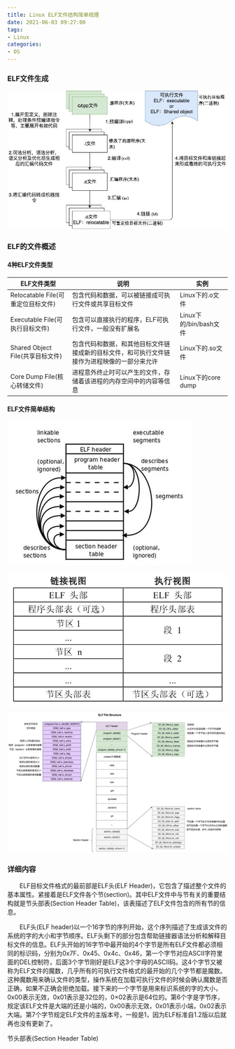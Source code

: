 ```yaml
---
title: Linux ELF文件结构简单梳理
date: 2021-06-03 09:27:00
tags:
- Linux
categories:
- OS
---
```


### ELF文件生成

![img](Linux-ELF文件结构简单梳理/编译过程.jpg)

### ELF的文件概述

#### 4种ELF文件类型

| ELF文件类型                        | 说明                                                         | 实例                   |
| ---------------------------------- | ------------------------------------------------------------ | ---------------------- |
| Relocatable File(可重定位目标文件) | 包含代码和数据，可以被链接成可执行文件或共享目标文件         | Linux下的.o文件        |
| Executable File(可执行目标文件)    | 包含可以直接执行的程序，ELF可执行文件，一般没有扩展名        | Linux下的/bin/bash文件 |
| Shared Object File(共享目标文件)   | 包含代码和数据，和其他目标文件链接成新的目标文件，和可执行文件链接作为进程映像的一部分来允许 | Linux下的.so文件       |
| Core Dump File(核心转储文件)       | 进程意外终止时可以产生的文件，存储着该进程的内存空间中的内容等信息 | Linux下的core dump     |

#### ELF文件简单结构

![img](Linux-ELF文件结构简单梳理/elf文件简单结构.jpg)

![img](Linux-ELF文件结构简单梳理/两种视图.jpg)

![img](Linux-ELF文件结构简单梳理/elf_file_structure.jpg)













### 详细内容

<p style="text-indent:2em">ELF目标文件格式的最前部是ELF头(ELF Header)，它包含了描述整个文件的基本属性。紧接着是ELF文件各个节(section)。其中ELF文件中与节有关的重要结构就是节头部表(Section Header Table)，该表描述了ELF文件包含的所有节的信息。</p>

<p style="text-indent:2em">ELF头(ELF header)以一个16字节的序列开始，这个序列描述了生成该文件的系统的字的大小和字节顺序。ELF头剩下的部分包含帮助链接器语法分析和解释目标文件的信息。ELF头开始的16字节中最开始的4个字节是所有ELF文件都必须相同的标识码，分别为0x7F、0x45、0x4c、0x46，第一个字节对应ASCII字符里面的DEL控制符，后面3个字节刚好是ELF这3个字母的ASCII码。这4个字节又被称为ELF文件的魔数，几乎所有的可执行文件格式的最开始的几个字节都是魔数。这种魔数用来确认文件的类型，操作系统在加载可执行文件的时候会确认魔数是否正确，如果不正确会拒绝加载。接下来的一个字节是用来标识系统的字的大小，0x00表示无效，0x01表示是32位的，0×02表示是64位的。第6个字是字节序，规定该ELF文件是大端的还是小端的，0x00表示无效，0x01表示小端，0x02表示大端。第7个字节规定ELF文件的主版本号，一般是1，因为ELF标准自1.2版以后就再也没有更新了。</p>

节头部表(Section Header Table)

